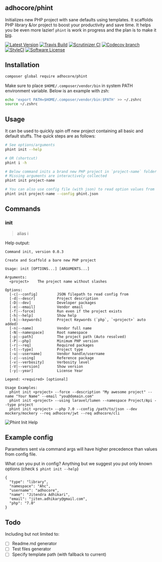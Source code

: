 ## adhocore/phint

Initializes new PHP project with sane defaults using templates.
It scaffolds PHP library &/or project to boost your productivity and save time.
It helps you be even more lazier! `phint` is work in progress and the plan is to make it [big](#todo).

[![Latest Version](https://img.shields.io/github/release/adhocore/phint.svg?style=flat-square)](https://github.com/adhocore/phint/releases)
[![Travis Build](https://img.shields.io/travis/adhocore/phint/master.svg?style=flat-square)](https://travis-ci.org/adhocore/phint?branch=master)
[![Scrutinizer CI](https://img.shields.io/scrutinizer/g/adhocore/phint.svg?style=flat-square)](https://scrutinizer-ci.com/g/adhocore/phint/?branch=master)
[![Codecov branch](https://img.shields.io/codecov/c/github/adhocore/phint/master.svg?style=flat-square)](https://codecov.io/gh/adhocore/phint)
[![StyleCI](https://styleci.io/repos/108550679/shield)](https://styleci.io/repos/108550679)
[![Software License](https://img.shields.io/badge/license-MIT-brightgreen.svg?style=flat-square)](LICENSE)


## Installation

```bash
composer global require adhocore/phint
```

Make sure to place `$HOME/.composer/vendor/bin` in system PATH environment variable. Below is an example with zsh:

```bash
echo 'export PATH=$HOME/.composer/vendor/bin:$PATH' >> ~/.zshrc
source ~/.zshrc
```


## Usage

It can be used to quickly spin off new  project containing all basic and default stuffs. The quick steps are as follows:

```bash
# See options/arguments
phint init --help

# OR (shortcut)
phint i -h

# Below command inits a brand new PHP project in `project-name` folder in current dir
# Missing arguments are interactively collected
phint init project-name

# You can also use config file (with json) to read option values from
phint init project-name --config phint.json
```

## Commands

### init

> alias i

Help output:

```
Command init, version 0.0.3

Create and Scaffold a bare new PHP project

Usage: init [OPTIONS...] [ARGUMENTS...]

Arguments:
  <project>    The project name without slashes

Options:
  [-c|--config]         JSON filepath to read config from
  [-d|--descr]          Project description
  [-D|--dev]            Developer packages
  [-e|--email]          Vendor email
  [-f|--force]          Run even if the project exists
  [-h|--help]           Show help
  [-k|--keywords]       Project Keywords (`php`, `<project>` auto added)
  [-n|--name]           Vendor full name
  [-N|--namespace]      Root namespace
  [-p|--path]           The project path (Auto resolved)
  [-P|--php]            Minimum PHP version
  [-r|--req]            Required packages
  [-t|--type]           Project type
  [-u|--username]       Vendor handle/username
  [-z|--using]          Reference package
  [-v|--verbosity]      Verbosity level
  [-V|--version]        Show version
  [-y|--year]           License Year

Legend: <required> [optional]

Usage Examples:
  phint init <project> --force --description "My awesome project" --name "Your Name" --email "you@domain.com"
  phint init <project> --using laravel/lumen --namespace Project/Api --type project
  phint init <project> --php 7.0 --config /path/to/json --dev mockery/mockery --req adhocore/jwt --req adhocore/cli
```


![Phint Init Help](https://i.imgur.com/Ovjq5Dc.png "Phint Init")

## Example config

Parameters sent via command args will have higher precedence than values from config file.

What can you put in config? Anything but we suggest you put only known options (check `$ phint init --help`)

```
{
  "type": "library",
  "namespace": "Ahc",
  "username": "adhocore",
  "name": "Jitendra Adhikari",
  "email": "jiten.adhikary@gmail.com",
  "php": "7.0"
}
```

## Todo

Including but not limited to:

- [ ] Readme.md generator
- [ ] Test files generator
- [ ] Specify template path (with fallback to current)

